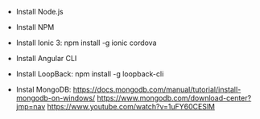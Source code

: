 - Install Node.js
- Install NPM
- Install Ionic 3: npm install -g ionic cordova
- Install Angular CLI
- Install LoopBack: npm install -g loopback-cli

- Instal MongoDB: 
https://docs.mongodb.com/manual/tutorial/install-mongodb-on-windows/
https://www.mongodb.com/download-center?jmp=nav
https://www.youtube.com/watch?v=1uFY60CESlM
